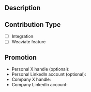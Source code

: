 <!--
Thank you for contributing to Weaviate recipes! Please fill out the information below and follow this checklist:

- Include the Weaviate and python client version and the other technologies used (if applicable) at the top of the notebook
    i.e. Weaviate version `1.25.3`, Weaviate python client `4.6.5`, and Unstructured `0.14.5`
- Add your name and social handles to the top of the notebook. You can use a company name if preferred!

p.s. If you work at Weaviate, please update the integration page with a link to the notebook!
-->

## Description 
<!-- A short description of the notebook -->

## Contribution Type
- [ ] Integration
- [ ] Weaviate feature

## Promotion 
<!-- We'd love to promote your work on our socials! If you'd like a shoutout, please complete the section below. -->
- Personal X handle (optional): 
- Personal LinkedIn account (optional): 
- Company X handle:
- Company LinkedIn account:  
